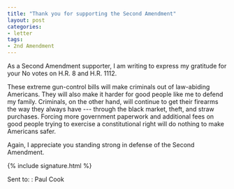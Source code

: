 ```yaml
---
title: "Thank you for supporting the Second Amendment"
layout: post
categories:
- letter
tags:
- 2nd Amendment
---
```


As a Second Amendment supporter, I am writing to express my gratitude for your No votes on H.R. 8 and H.R. 1112.

These extreme gun-control bills will make criminals out of law-abiding Americans. They will also make it harder for good people like me to defend my family. Criminals, on the other hand, will continue to get their firearms the way they always have --- through the black market, theft, and straw purchases. Forcing more government paperwork and additional fees on good people trying to exercise a constitutional right will do nothing to make Americans safer.

Again, I appreciate you standing strong in defense of the Second Amendment.

{% include signature.html %}

Sent to:
: Paul Cook
